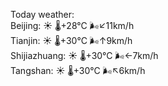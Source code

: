 Today weather:  
Beijing: ☀️   🌡️+28°C 🌬️↙11km/h  
Tianjin: ☀️   🌡️+30°C 🌬️↑9km/h  
Shijiazhuang: ☀️   🌡️+30°C 🌬️←7km/h  
Tangshan: ☀️   🌡️+30°C 🌬️↖6km/h  
